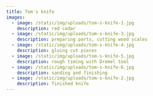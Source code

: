 ```yaml
---
title: Tom's knife
images:
  - image: /static/img/uploads/tom-s-knife-1.jpg
    description: red cedar
  - image: /static/img/uploads/tom-s-knife-3.jpg
    description: preparing parts, cutting wood scales
  - image: /static/img/uploads/tom-s-knife-4.jpg
    description: gluing cut pieces
  - image: /static/img/uploads/tom-s-knife-5.jpg
    description: rough timing with Dremel tool
  - image: /static/img/uploads/tom-s-knife-6.jpg
    description: sanding and finishing
  - image: /static/img/uploads/tom-s-knife-2.jpg
    description: finished knife
---
```


